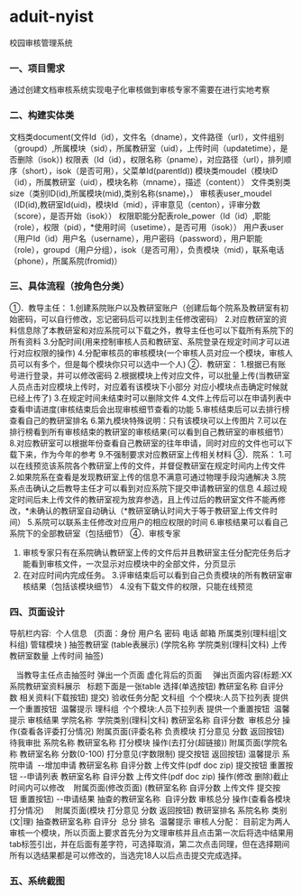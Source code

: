 # aduit-nyist
校园审核管理系统
### 一、项目需求
通过创建文档审核系统实现电子化审核做到审核专家不需要在进行实地考察
### 二、构建实体类
文档类document(文件Id（id），文件名（dname），文件路径（url），文件组别（groupd）,所属模块（sid），所属教研室（uid），上传时间（updatetime），是否删除（isok）)
权限表（Id（id），权限名称（pname），对应路径（url），排列顺序（short），isok（是否可用），父菜单Id(parentId))
模块类moudel（模块ID（id），所属教研室（uid），模块名称（mname），描述（content））
文件类别类size（类别ID(id),所属模块(mid),类别名称(sname)，）
审核表user_moudel（ID(id),教研室Id(uid)，模块Id（mid），评审意见（centon），评审分数（score），是否开始（isok））
权限职能分配表role_power（Id（id）,职能（role），权限（pid），*使用时间（usetime），是否可用（isok））
用户表user（用户Id（id）用户名（username），用户密码（password），用户职能（role），groupd（用户分组），isok（是否可用），负责模块（mid），联系电话（phone），所属系院(fromid)）
### 三、具体流程（按角色分类）
①．教导主任：
1.创建系院账户以及教研室账户（创建后每个院系及教研室有初始密码，可以自行修改，忘记密码后可以找到主任修改密码）
2.对应教研室的资料信息除了本教研室和对应系院可以下载之外，教导主任也可以下载所有系院下的所有资料
3.分配时间(用来控制审核人员和教研室、系院登录在规定时间才可以进行对应权限的操作)
4.分配审核员的审核模块(一个审核人员对应一个模块，审核人员可以有多个，但是每个模块你只可以选中一个人)
②．教研室：
1.根据已有账号进行登录，并可以修改密码
2.根据模块上传对应文件，可以批量上传(当教研室人员点击对应模块上传时，对应着有该模块下小部分 对应小模块点击确定时候就已经上传了)
3.在规定时间未结束时可以删除文件
4.文件上传后可以在申请列表中查看申请进度(审核结束后会出现审核细节查看的功能
5.审核结束后可以去排行榜查看自己的教研室排名
6.第九模块特殊说明：只有该模块可以上传图片
7.可以在排行榜看到所有审核结束的教研室的审核结果(可以看到自己教研室的审核细节）
8.对应教研室可以根据年份查看自己教研室的往年申请，同时对应的文件也可以下载下来，作为今年的参考
9.不强制要求对应教研室上传相关材料
③．院系：
1.可以在线预览该系院各个教研室上传的文件，并督促教研室在规定时间内上传文件 
2.如果院系在查看是发现教研室上传的信息不满意可通过物理手段沟通解决
3.院系点击确认之后教导主任才可以看到对应系院下提交申请教研室的信息
4.超过规定时间后未上传文件的教研室视为放弃参选，且上传过后的教研室文件不能再修改，*未确认的教研室自动确认（*教研室确认时间大于等于教研室上传文件时间）
5.系院可以联系主任修改对应用户的相应权限的时间
6.审核结果可以看自己系院下的全部教研室（包括细节）
④．审核专家
1. 审核专家只有在系院确认教研室上传的文件后并且教研室主任分配完任务后才能看到审核文件，一次显示对应模块中的全部文件，分页显示
2. 在对应时间内完成任务。
3.评审结束后可以看到自己负责模块的所有教研室审核结果（包括该模块细节）
4.没有下载文件的权限，只能在线预览
### 四、页面设计
导航栏内容: 
个人信息  
(页面：身份 用户名 密码 电话 邮箱 所属类别(理科组|文科组) 管辖模块 )
抽签教研室 
(table表展示) (学院名称 学院类别(理科|文科) 上传教研室数量 上传时间 抽签)

   当教导主任点击抽签时 弹出一个页面 虚化背后的页面 
   弹出页面内容(标题:XX系院教研室资料展示   标题下面是一张table 选择(单选按钮) 教研室名称 自评分数 相关资料(下载按钮) 提交)
验收任务分配
文科组  个个模块:人员下拉列表 提供一个重置按钮  温馨提示
理科组  个个模块:人员下拉列表 提供一个重置按钮  温馨提示
审核结果
学院名称  学院类别(理科|文科) 教研室名称 自评分数  审核总分 操作(查看各评委打分情况)
附属页面(评委名称 负责模块 打分意见 分数 返回按钮)
待我审批 系院名称 教研室名称 打分模块 操作(去打分(超链接))
附属页面(学院名称 教研室名称 分数(0-100) 打分意见(字数限制) 提交按钮 返回按钮) 温馨提示
系院申请 
--增加申请 教研室名称 自评分数 上传文件(pdf doc zip) 提交按钮 重置按钮
--申请列表 教研室名称 自评分数 上传文件(pdf doc zip) 操作(修改 删除)截止时间内可以修改
   附属页面(修改页面) (教研室名称 自评分数 上传文件 提交按钮 重置按钮)
--申请结果 抽查的教研室名称  自评分数 审核总分 操作(查看各模块打分情况)
    附属页面(模块 打分意见 分数 返回按钮)
教研室排名 
系院名称 类别(文|理) 抽查教研室名称 自评分  总分 排名 
温馨提示
审核人分配：
目前定为两人审核一个模块，所以页面上要求首先分为文理审核并且点击第一次后将选中结果用tab标签引出，并在后面有差字符，可选择取消，第二次点击同理，但在选择期间所有以选结果都是可以修改的，当选完18人以后点击提交完成选择。
### 五、系统截图
